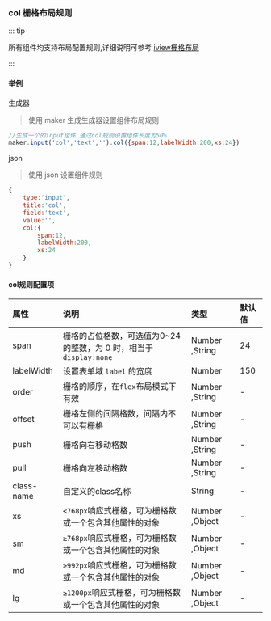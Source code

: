 ### col 栅格布局规则

::: tip 

所有组件均支持布局配置规则,详细说明可参考 [iview栅格布局](http://v2.iviewui.com/components/grid)

:::

#### 举例

生成器

>  使用 maker 生成生成器设置组件布局规则

```js
//生成一个的input组件,通过col规则设置组件长度为50%
maker.input('col','text','').col({span:12,labelWidth:200,xs:24})
```

json

>  使用 json 设置组件规则

```js
{
    type:'input',
    title:'col',
    field:'text',
    value:'',
    col:{
        span:12,
        labelWidth:200,
        xs:24
    }
}
```





#### col规则配置项

| 属性 | 说明 | 类型 | 默认值 |
| :--- | :--- | :--- | :--- |
| span | 栅格的占位格数，可选值为0~24的整数，为 0 时，相当于`display:none` | Number ,String | 24 |
| labelWidth | 设置表单域 `label` 的宽度 | Number | 150 |
| order | 栅格的顺序，在`flex`布局模式下有效 | Number ,String | - |
| offset | 栅格左侧的间隔格数，间隔内不可以有栅格 | Number ,String | - |
| push | 栅格向右移动格数 | Number ,String | - |
| pull | 栅格向左移动格数 | Number ,String | - |
| class-name | 自定义的class名称 | String | - |
| xs | `<768px`响应式栅格，可为栅格数或一个包含其他属性的对象 | Number ,Object | - |
| sm | `≥768px`响应式栅格，可为栅格数或一个包含其他属性的对象 | Number ,Object | - |
| md | `≥992px`响应式栅格，可为栅格数或一个包含其他属性的对象 | Number ,Object | - |
| lg | `≥1200px`响应式栅格，可为栅格数或一个包含其他属性的对象 | Number ,Object | - |
